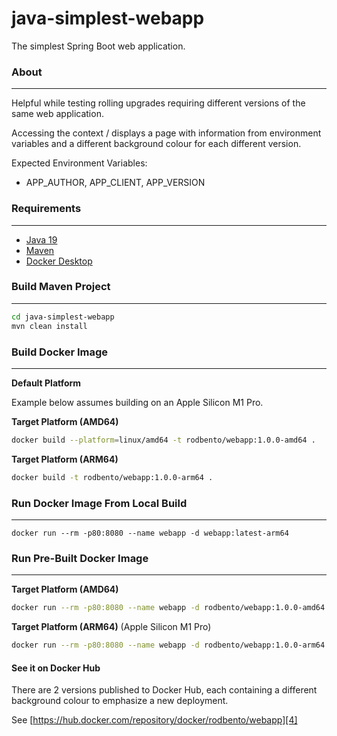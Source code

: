# java-simplest-webapp

The simplest Spring Boot web application.

### About
---

Helpful while testing rolling upgrades requiring different versions of the same web application.

Accessing the context / displays a page with information from environment variables and a different background colour for each different version.

Expected Environment Variables:

- APP_AUTHOR, APP_CLIENT, APP_VERSION

### Requirements
---

- [Java 19][1]
- [Maven][2]
- [Docker Desktop][3]

### Build Maven Project
---

```bash
cd java-simplest-webapp
mvn clean install
```

### Build Docker Image
---

**Default Platform**

Example below assumes building on an Apple Silicon M1 Pro.

**Target Platform (AMD64)**
```bash
docker build --platform=linux/amd64 -t rodbento/webapp:1.0.0-amd64 .
```

**Target Platform (ARM64)** 
```bash
docker build -t rodbento/webapp:1.0.0-arm64 .
```

### Run Docker Image From Local Build
---

```
docker run --rm -p80:8080 --name webapp -d webapp:latest-arm64
```

### Run Pre-Built Docker Image
---
**Target Platform (AMD64)**

```bash
docker run --rm -p80:8080 --name webapp -d rodbento/webapp:1.0.0-amd64
```

**Target Platform (ARM64)** (Apple Silicon M1 Pro)
```bash
docker run --rm -p80:8080 --name webapp -d rodbento/webapp:1.0.0-arm64
```

#### See it on Docker Hub

There are 2 versions published to Docker Hub, each containing a different background colour to emphasize a new deployment.

See [https://hub.docker.com/repository/docker/rodbento/webapp][4]

[1]:https://jdk.java.net/19/
[2]:https://maven.apache.org
[3]:https://www.docker.com/
[4]:https://hub.docker.com/repository/docker/rodbento/webapp

